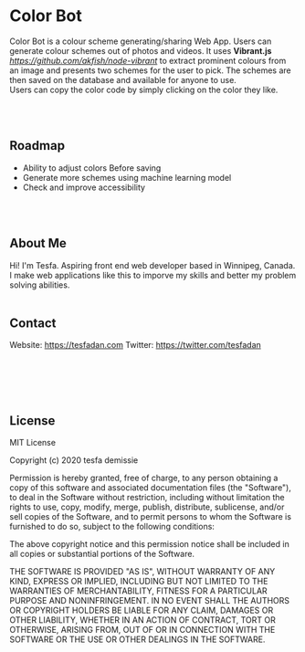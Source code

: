 # Color Bot

Color Bot is a colour scheme generating/sharing Web App. Users can generate colour schemes out of photos and videos. It uses **Vibrant.js** _https://github.com/akfish/node-vibrant_ to extract prominent colours from an image and presents two schemes for the user to pick. The schemes are then saved on the database and available for anyone to use.
<br>
Users can copy the color code by simply clicking on the color they like.

<br><br>

## Roadmap

- Ability to adjust colors Before saving
- Generate more schemes using machine learning model
- Check and improve accessibility

<br><br>

## About Me

Hi! I'm Tesfa. Aspiring front end web developer based in Winnipeg, Canada. I make web applications like this to imporve my skills and better my problem solving abilities.
<br><br>

## Contact

Website: https://tesfadan.com
Twitter: https://twitter.com/tesfadan

<br><br>
<br><br>

## License

MIT License

Copyright (c) 2020 tesfa demissie

Permission is hereby granted, free of charge, to any person obtaining a copy
of this software and associated documentation files (the "Software"), to deal
in the Software without restriction, including without limitation the rights
to use, copy, modify, merge, publish, distribute, sublicense, and/or sell
copies of the Software, and to permit persons to whom the Software is
furnished to do so, subject to the following conditions:

The above copyright notice and this permission notice shall be included in all
copies or substantial portions of the Software.

THE SOFTWARE IS PROVIDED "AS IS", WITHOUT WARRANTY OF ANY KIND, EXPRESS OR
IMPLIED, INCLUDING BUT NOT LIMITED TO THE WARRANTIES OF MERCHANTABILITY,
FITNESS FOR A PARTICULAR PURPOSE AND NONINFRINGEMENT. IN NO EVENT SHALL THE
AUTHORS OR COPYRIGHT HOLDERS BE LIABLE FOR ANY CLAIM, DAMAGES OR OTHER
LIABILITY, WHETHER IN AN ACTION OF CONTRACT, TORT OR OTHERWISE, ARISING FROM,
OUT OF OR IN CONNECTION WITH THE SOFTWARE OR THE USE OR OTHER DEALINGS IN THE
SOFTWARE.
